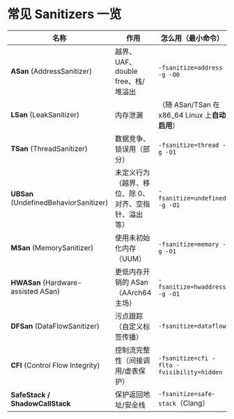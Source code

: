 # 常见 Sanitizers 一览
| 名称                                     | 作用                          | 怎么用（最小命令）                                  | 备注                                                   |
| -------------------------------------- | --------------------------- | ------------------------------------------ | ---------------------------------------------------- |
| **ASan** (AddressSanitizer)            | 越界、UAF、double free、栈/堆溢出    | `-fsanitize=address -g -O0`                | 不能和 TSan/MSan 同时用；可与 UBSan 同用                        |
| **LSan** (LeakSanitizer)               | 内存泄漏                        | （随 ASan/TSan 在 x86\_64 Linux 上**自动启用**）    | 控制用 `ASAN_OPTIONS=detect_leaks=1` 或 `LSAN_OPTIONS=…` |
| **TSan** (ThreadSanitizer)             | 数据竞争、锁误用（部分）                | `-fsanitize=thread -g -O1`                 | **不要**与 ASan 同编；开销较大                                 |
| **UBSan** (UndefinedBehaviorSanitizer) | 未定义行为（越界、移位、除 0、对齐、空指针、溢出等） | `-fsanitize=undefined -g -O1`              | 和 ASan 很搭；也可只开子集（见下）                                 |
| **MSan** (MemorySanitizer)             | 使用未初始化内存（UUM）               | `-fsanitize=memory -g -O1`                 | 需要**所有依赖库都带 MSan**；与 ASan/TSan 互斥                    |
| **HWASan** (Hardware-assisted ASan)    | 更低内存开销的 ASan（AArch64 主场）    | `-fsanitize=hwaddress -g -O1`              | 主要在 64 位 ARM/Android                                 |
| **DFSan** (DataFlowSanitizer)          | 污点跟踪（自定义标签传播）               | `-fsanitize=dataflow`                      | 研究/安全场景，需写标签逻辑                                       |
| **CFI** (Control Flow Integrity)       | 控制流完整性（间接调用/虚表保护）           | `-fsanitize=cfi -flto -fvisibility=hidden` | 需 LTO，主要 Clang                                       |
| **SafeStack / ShadowCallStack**        | 保护返回地址/安全栈                  | `-fsanitize=safe-stack`（Clang）             | 更像防护特性，不是典型 runtime 报错器                              |
